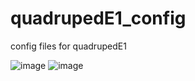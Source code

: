 # quadrupedE1_config
config files for quadrupedE1

![image](https://github.com/user-attachments/assets/2360005f-2496-4685-a4e8-ccb71683bfa6)
![image](https://github.com/user-attachments/assets/86edd62b-4ab4-4e92-a785-a0c12162039d)

